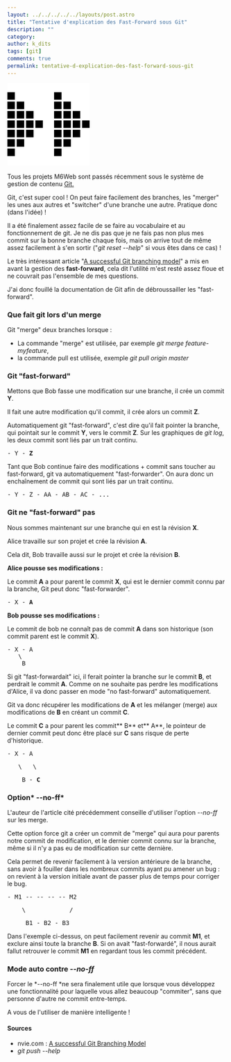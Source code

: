 ```yaml
---
layout: ../../../../../layouts/post.astro
title: "Tentative d'explication des Fast-Forward sous Git"
description: ""
category: 
author: k_dits
tags: [git]
comments: true  
permalink: tentative-d-explication-des-fast-forward-sous-git
---
```


![Tentative d'explication des Fast-Forward sous Git](git-ff.png)

Tous les projets M6Web sont passés récemment sous le système de gestion de contenu [Git.](https://fr.wikipedia.org/wiki/Git)

Git, c'est super cool ! On peut faire facilement des branches, les "merger" les unes aux autres et "switcher" d'une branche une autre. Pratique donc (dans l'idée) !

Il a été finalement assez facile de se faire au vocabulaire et au fonctionnement de git. Je ne dis pas que je ne fais pas non plus mes commit sur la bonne branche chaque fois, mais on arrive tout de même assez facilement à s'en sortir ("*git reset --help*" si vous êtes dans ce cas) !

Le très intéressant article "[A successful Git branching model](https://nvie.com/posts/a-successful-git-branching-model/)" a mis en avant la gestion des **fast-forward**, cela dit l'utilité m'est resté assez floue et ne couvrait pas l'ensemble de mes questions.

J'ai donc fouillé la documentation de Git afin de débroussailler les "fast-forward".



### Que fait git lors d'un merge

Git "merge" deux branches lorsque :

- La commande "merge" est utilisée, par exemple *git merge feature-myfeature*,
- la commande pull est utilisée, exemple *git pull origin master*



### Git "fast-forward"

Mettons que Bob fasse une modification sur une branche, il crée un commit **Y**.

Il fait une autre modification qu'il commit, il crée alors un commit **Z**.

Automatiquement git "fast-forward", c'est dire qu'il fait pointer la branche, qui pointait sur le commit **Y**, vers le commit **Z**. Sur les graphiques de *git log*, les deux commit sont liés par un trait continu.

<pre>- Y - <strong>Z</strong></pre>

Tant que Bob continue faire des modifications + commit sans toucher au fast-forward, git va automatiquement "fast-forwarder". On aura donc un enchaînement de commit qui sont liés par un trait continu.

<pre>- Y - Z - AA - AB - AC - ...</pre>


### Git ne "fast-forward" pas

Nous sommes maintenant sur une branche qui en est la révision **X**.

Alice travaille sur son projet et crée la révision **A**.

Cela dit, Bob travaille aussi sur le projet et crée la révision **B**.

**Alice pousse ses modifications :**

Le commit **A** a pour parent le commit **X**, qui est le dernier commit connu par la branche, Git peut donc "fast-forwarder".

<pre>- X - <strong>A</strong></pre>

**Bob pousse ses modifications :**

Le commit de bob ne connaît pas de commit **A** dans son historique (son commit parent est le commit **X**).

<pre>
- X - A
   \
    B</pre>

Si git "fast-forwardait" ici, il ferait pointer la branche sur le commit **B**, et perdrait le commit **A**. Comme on ne souhaite pas perdre les modifications d'Alice, il va donc passer en mode "no fast-forward" automatiquement.

Git va donc récupérer les modifications de **A** et les mélanger (merge) aux modifications de **B** en créant un commit **C**.

Le commit **C** a pour parent les commit** B** et** A**, le pointeur de dernier commit peut donc être placé sur **C** sans risque de perte d'historique.

<pre>- X - A</pre><pre>   \   \</pre><pre>    B - <strong>C</strong></pre>



### Option* --no-ff*

L'auteur de l'article cité précédemment conseille d'utiliser l'option *--no-ff* sur les merge.

Cette option force git a créer un commit de "merge" qui aura pour parents notre commit de modification, et le dernier commit connu sur la branche, même si il n'y a pas eu de modification sur cette dernière.

Cela permet de revenir facilement à la version antérieure de la branche, sans avoir à fouiller dans les nombreux commits ayant pu amener un bug : on revient à la version initiale avant de passer plus de temps pour corriger le bug.

<pre>- M1 -- -- -- -- M2</pre><pre>    \            /</pre><pre>     B1 - B2 - B3</pre>

Dans l'exemple ci-dessus, on peut facilement revenir au commit **M1**, et exclure ainsi toute la branche **B**. Si on avait "fast-forwardé", il nous aurait fallut retrouver le commit **M1** en regardant tous les commit précédent.



### Mode auto contre *--no-ff*

Forcer le *--no-ff *ne sera finalement utile que lorsque vous développez une fonctionnalité pour laquelle vous allez beaucoup "commiter", sans que personne d'autre ne commit entre-temps.

A vous de l'utiliser de manière intelligente !



#### Sources

- nvie.com : [A successful Git Branching Model](https://nvie.com/posts/a-successful-git-branching-model/)
- *git push --help*



